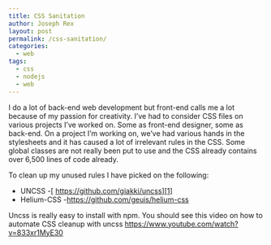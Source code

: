 ```yaml
---
title: CSS Sanitation
author: Joseph Rex
layout: post
permalink: /css-sanitation/
categories:
  - web
tags:
  - css
  - nodejs
  - web
---
```

I do a lot of back-end web development but front-end calls me a lot because of my passion for creativity. I&#8217;ve had to consider CSS files on various projects I&#8217;ve worked on. Some as front-end designer, some as back-end. On a project I&#8217;m working on, we&#8217;ve had various hands in the stylesheets and it has caused a lot of irrelevant rules in the CSS. Some global classes are not really been put to use and the CSS already contains over 6,500 lines of code already.

To clean up my unused rules I have picked on the following:

  * UNCSS -[ https://github.com/giakki/uncss][1]
  * Helium-CSS -<https://github.com/geuis/helium-css>

Uncss is really easy to install with npm. You should see this video on how to automate CSS cleanup with uncss <https://www.youtube.com/watch?v=833xr1MyE30>

 [1]: https://github.com/giakki/uncss